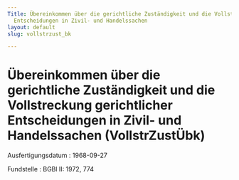 ```yaml
---
Title: Übereinkommen über die gerichtliche Zuständigkeit und die Vollstreckung gerichtlicher
  Entscheidungen in Zivil- und Handelssachen
layout: default
slug: vollstrzust_bk

---
```


# Übereinkommen über die gerichtliche Zuständigkeit und die Vollstreckung gerichtlicher Entscheidungen in Zivil- und Handelssachen (VollstrZustÜbk)

Ausfertigungsdatum
:   1968-09-27

Fundstelle
:   BGBl II: 1972, 774

